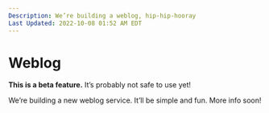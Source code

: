 ```yaml
---
Description: We’re building a weblog, hip-hip-hooray  
Last Updated: 2022-10-08 01:52 AM EDT
---
```


# Weblog

<div class="container rounded yellow-5-bg black-fg">
<i class="fa-solid fa-flask"></i> <strong>This is a beta feature.</strong> It’s probably not safe to use yet!
</div>

We’re building a new weblog service. It’ll be simple and fun. More info soon!